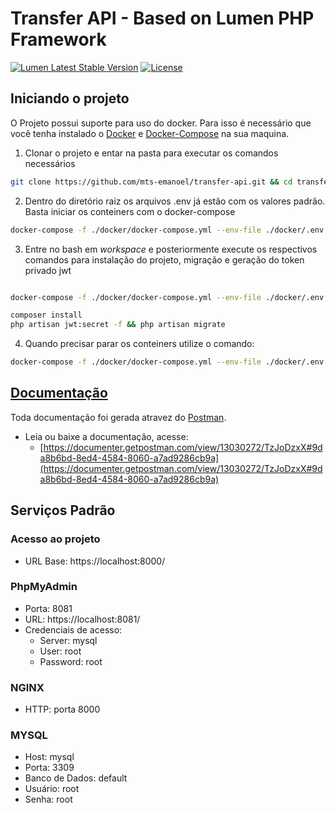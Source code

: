 # Transfer API - Based on Lumen PHP Framework
[![Lumen Latest Stable Version](https://img.shields.io/packagist/v/laravel/framework)](https://packagist.org/packages/laravel/lumen-framework)
[![License](https://img.shields.io/packagist/l/laravel/framework)](https://packagist.org/packages/laravel/lumen-framework)

## Iniciando o projeto

O Projeto possui suporte para uso do docker. Para isso é necessário que você tenha instalado o [Docker](https://docs.docker.com/engine/install/) e [Docker-Compose](https://docs.docker.com/compose/install/) na sua maquina.

1. Clonar o projeto e entar na pasta para executar os comandos necessários
~~~bash
git clone https://github.com/mts-emanoel/transfer-api.git && cd transfer-api
~~~

2. Dentro do diretório raiz os arquivos .env já estão com os valores padrão. Basta iniciar os conteiners com o docker-compose
~~~bash
docker-compose -f ./docker/docker-compose.yml --env-file ./docker/.env up -d nginx mysql phpmyadmin workspace
~~~

3. Entre no bash em _workspace_ e posteriormente execute os respectivos comandos para instalação do projeto, migração e geração do token privado jwt
~~~bash

docker-compose -f ./docker/docker-compose.yml --env-file ./docker/.env exec workspace bash

composer install
php artisan jwt:secret -f && php artisan migrate

~~~

4. Quando precisar parar os conteiners utilize o comando:
~~~bash
docker-compose -f ./docker/docker-compose.yml --env-file ./docker/.env down
~~~


## [Documentação](https://documenter.getpostman.com/view/13030272/TzJoDzxX#9da8b6bd-8ed4-4584-8060-a7ad9286cb9a)

Toda documentação foi gerada atravez do [Postman](https://www.postman.com/).
 - Leia ou baixe a documentação, acesse: 
   - [https://documenter.getpostman.com/view/13030272/TzJoDzxX#9da8b6bd-8ed4-4584-8060-a7ad9286cb9a](https://documenter.getpostman.com/view/13030272/TzJoDzxX#9da8b6bd-8ed4-4584-8060-a7ad9286cb9a)

## Serviços Padrão

### Acesso ao projeto
- URL Base: https://localhost:8000/

### PhpMyAdmin
- Porta: 8081
- URL: https://localhost:8081/
- Credenciais de acesso:
  - Server: mysql
  - User: root
  - Password: root

### NGINX
- HTTP: porta 8000

### MYSQL
- Host: mysql
- Porta: 3309
- Banco de Dados: default
- Usuário: root
- Senha: root

